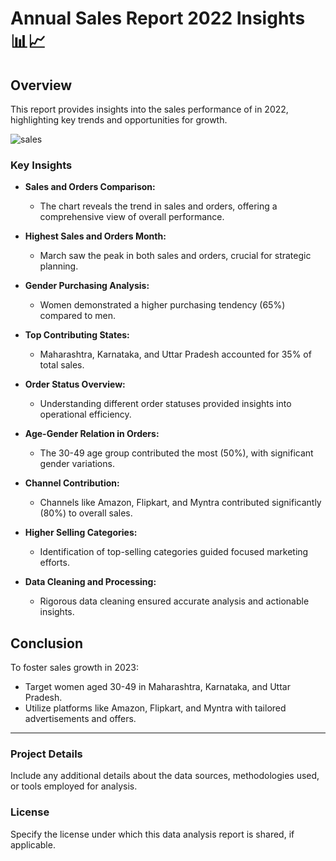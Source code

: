 # Annual Sales Report 2022 Insights 📊📈

## Overview
This report provides insights into the sales performance of in 2022, highlighting key trends and opportunities for growth.

![sales](https://github.com/Goutammeena03/annual-sales-dashboard/assets/125290702/2b2e91bb-2545-4995-8de1-6fcd9d4ee74b)

### Key Insights

- **Sales and Orders Comparison:**
  - The chart reveals the trend in sales and orders, offering a comprehensive view of overall performance.

- **Highest Sales and Orders Month:**
  - March saw the peak in both sales and orders, crucial for strategic planning.

- **Gender Purchasing Analysis:**
  - Women demonstrated a higher purchasing tendency (65%) compared to men.

- **Top Contributing States:**
  - Maharashtra, Karnataka, and Uttar Pradesh accounted for 35% of total sales.

- **Order Status Overview:**
  - Understanding different order statuses provided insights into operational efficiency.

- **Age-Gender Relation in Orders:**
  - The 30-49 age group contributed the most (50%), with significant gender variations.

- **Channel Contribution:**
  - Channels like Amazon, Flipkart, and Myntra contributed significantly (80%) to overall sales.

- **Higher Selling Categories:**
  - Identification of top-selling categories guided focused marketing efforts.

- **Data Cleaning and Processing:**
  - Rigorous data cleaning ensured accurate analysis and actionable insights.

## Conclusion
To foster sales growth in 2023:
- Target women aged 30-49 in Maharashtra, Karnataka, and Uttar Pradesh.
- Utilize platforms like Amazon, Flipkart, and Myntra with tailored advertisements and offers.

---

### Project Details
Include any additional details about the data sources, methodologies used, or tools employed for analysis.

### License
Specify the license under which this data analysis report is shared, if applicable.

